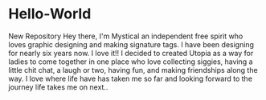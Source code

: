 # Hello-World
New Repository
Hey there, I'm Mystical an independent free spirit who loves graphic designing and making signature tags. I have been designing for nearly six years now. I love it!! I decided to created Utopia as a way for ladies to come together in one place who love collecting siggies, having a little chit chat, a laugh or two, having fun, and making friendships along the way. I love where life have has taken me so far and looking forward to the journey life takes me on next..

